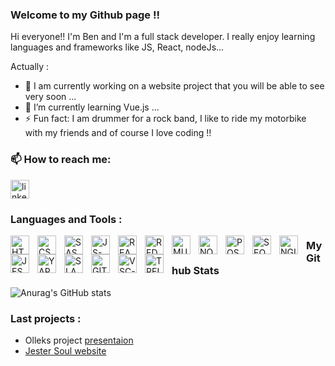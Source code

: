 ### Welcome to my Github page !!

Hi everyone!! I'm Ben and I'm a full stack developer. I really enjoy learning languages and frameworks like JS, React, nodeJs...

Actually :

- 🔭 I am currently working on a website project that you will be able to see very soon ...
- 🌱 I’m currently learning Vue.js ...
- ⚡ Fun fact: I am drummer for a rock band, I like to ride my motorbike with my friends and of course I love coding !!

### 📫 How to reach me: 
  [<img alt="linkedin-logo" width="30px" src="https://cdn.jsdelivr.net/gh/devicons/devicon/icons/linkedin/linkedin-original.svg" />](https://www.linkedin.com/in/ben-guillemot/)

### Languages and Tools : 
<img align="left" alt="HTML-logo" width="30px" src="https://cdn.jsdelivr.net/gh/devicons/devicon/icons/html5/html5-original.svg" style="padding-right:10px;"/>
<img align="left" alt="CSS-logo" width="30px" src="https://cdn.jsdelivr.net/gh/devicons/devicon/icons/css3/css3-original.svg" style="padding-right:10px;"/>
<img align="left" alt="SASS-logo" width="30px" src="https://cdn.jsdelivr.net/gh/devicons/devicon/icons/sass/sass-original.svg" style="padding-right:10px;"/>
<img align="left" alt="JS-logo" width="30px" src="https://cdn.jsdelivr.net/gh/devicons/devicon/icons/javascript/javascript-original.svg" style="padding-right:10px;"/>
<img align="left" alt="REACT-logo" width="30px" src="https://cdn.jsdelivr.net/gh/devicons/devicon/icons/react/react-original-wordmark.svg" style="padding-right:10px;"/>
<img align="left" alt="REDUX-logo" width="30px" src="https://cdn.jsdelivr.net/gh/devicons/devicon/icons/redux/redux-original.svg" style="padding-right:10px;"/>
<img align="left" alt="MUI-logo" width="30px" src="https://cdn.jsdelivr.net/gh/devicons/devicon/icons/materialui/materialui-original.svg" style="padding-right:10px;"/>
<img align="left" alt="NODEJS-logo" width="30px" src="https://cdn.jsdelivr.net/gh/devicons/devicon/icons/nodejs/nodejs-original.svg" style="padding-right:10px;"/>
<img align="left" alt="POSTGRESQL-logo" width="30px" src="https://cdn.jsdelivr.net/gh/devicons/devicon/icons/postgresql/postgresql-original.svg" style="padding-right:10px;"/>
<img align="left" alt="SEQUELIZE-logo" width="30px" src="https://cdn.jsdelivr.net/gh/devicons/devicon/icons/sequelize/sequelize-original.svg" style="padding-right:10px;"/>
<img align="left" alt="NGINX-logo" width="30px" src="https://cdn.jsdelivr.net/gh/devicons/devicon/icons/nginx/nginx-original.svg" style="padding-right:10px;"/>
<img align="left" alt="JEST-logo" width="30px" src="https://cdn.jsdelivr.net/gh/devicons/devicon/icons/jest/jest-plain.svg" style="padding-right:10px;"/>
<img align="left" alt="YARN-logo" width="30px" src="https://cdn.jsdelivr.net/gh/devicons/devicon/icons/yarn/yarn-original.svg" style="padding-right:10px;"/>
<img align="left" alt="SLACK-logo" width="30px" src="https://cdn.jsdelivr.net/gh/devicons/devicon/icons/slack/slack-original.svg" style="padding-right:10px;"/>
<img align="left" alt="GIT-logo" width="30px" src="https://cdn.jsdelivr.net/gh/devicons/devicon/icons/git/git-original.svg" style="padding-right:10px;"/>
<img align="left" alt="VSC-logo" width="30px" src="https://cdn.jsdelivr.net/gh/devicons/devicon/icons/vscode/vscode-original-wordmark.svg" style="padding-right:10px;"/>
<img align="left" alt="TRELLO-logo" width="30px" src="https://cdn.jsdelivr.net/gh/devicons/devicon/icons/trello/trello-plain.svg" style="padding-right:10px;"/>

### My Github Stats
![Anurag's GitHub stats](https://github-readme-stats.vercel.app/api?username=Ben-Guillemot&hide=stars,issues&count_private=true)

### Last projects :
 - Olleks project [presentaion](https://youtu.be/Vdx7nAM-qWY) 
 - [Jester Soul website](https://jester-soul-band.com)


<!--

pour gérer le light ou dark mode : ...
#GH-LIGHT-MODE-ONLY
#GH-DARK-MODE-ONLY
**Ben-Guillemot/Ben-Guillemot** is a ✨ _special_ ✨ repository because its `README.md` (this file) appears on your GitHub profile.

Here are some ideas to get you started:

- 🔭 I’m currently working on ...
- 🌱 I’m currently learning ...
- 👯 I’m looking to collaborate on ...
- 🤔 I’m looking for help with ...
- 💬 Ask me about ...
- 📫 How to reach me: ...
- 😄 Pronouns: ...
- ⚡ Fun fact: ...
-->
